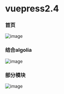 # vuepress2.4
### 首页
![image](https://user-images.githubusercontent.com/56060671/178253101-0cf1727c-bf95-4fef-80bb-c1bd8f62ecb1.png)
### 结合algolia
![image](https://user-images.githubusercontent.com/56060671/178253272-76787be2-b862-48e9-846f-c1e63d4cabcb.png)
### 部分模块
![image](https://user-images.githubusercontent.com/56060671/178253568-2ae5ec6a-fdb0-401e-91e9-1b9fced6f33c.png)


